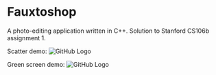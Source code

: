 # Fauxtoshop

A photo-editing application written in C++. Solution to Stanford CS106b assignment 1.

Scatter demo:
![GitHub Logo](/assets/fauxtoshop-scatter.gif)

Green screen demo:
![GitHub Logo](/assets/fauxtoshop1.gif)


